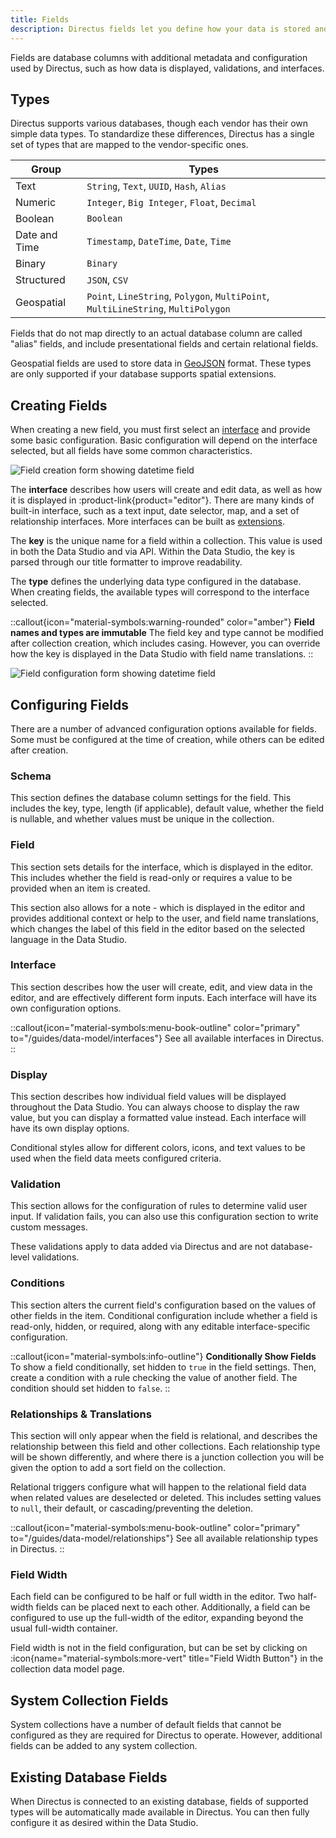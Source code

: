 ```yaml
---
title: Fields
description: Directus fields let you define how your data is stored and displayed. Learn about creating fields, data types, interfaces, validations, relationships, and more. Discover how to configure fields to perfectly suit your data modeling needs in Directus.
---
```


Fields are database columns with additional metadata and configuration used by Directus, such as how data is displayed, validations, and interfaces.

## Types

Directus supports various databases, though each vendor has their own simple data types. To standardize these differences, Directus has a single set of types that are mapped to the vendor-specific ones.

| Group         | Types                                                                             |
| ------------- | --------------------------------------------------------------------------------- |
| Text          | `String`, `Text`, `UUID`, `Hash`, `Alias`                                         |
| Numeric       | `Integer`, `Big Integer`, `Float`, `Decimal`                                      |
| Boolean       | `Boolean`                                                                         |
| Date and Time | `Timestamp`, `DateTime`, `Date`, `Time`                                           |
| Binary        | `Binary`                                                                          |
| Structured    | `JSON`, `CSV`                                                                     |
| Geospatial    | `Point`, `LineString`, `Polygon`, `MultiPoint`, `MultiLineString`, `MultiPolygon` |

Fields that do not map directly to an actual database column are called "alias" fields, and include presentational fields and certain relational fields.

Geospatial fields are used to store data in [GeoJSON](https://geojson.org/) format. These types are only supported if your database supports spatial extensions.

## Creating Fields

When creating a new field, you must first select an [interface](/guides/data-model/interfaces) and provide some basic configuration. Basic configuration will depend on the interface selected, but all fields have some common characteristics.

![Field creation form showing datetime field](/img/426fb648-1e88-46e4-92f1-af76f3254d25.webp)

The **interface** describes how users will create and edit data, as well as how it is displayed in :product-link{product="editor"}. There are many kinds of built-in interface, such as a text input, date selector, map, and a set of relationship interfaces. More interfaces can be built as [extensions](/guides/extensions/overview).

The **key** is the unique name for a field within a collection. This value is used in both the Data Studio and via API. Within the Data Studio, the key is parsed through our title formatter to improve readability.

The **type** defines the underlying data type configured in the database. When creating fields, the available types will correspond to the interface selected.

::callout{icon="material-symbols:warning-rounded" color="amber"}
**Field names and types are immutable**
The field key and type cannot be modified after collection creation, which includes casing. However, you can override how the key is displayed in the Data Studio with field name translations.
::

![Field configuration form showing datetime field](/img/1234cdf2-778e-4e3a-836c-bb698398848b.webp)

## Configuring Fields

There are a number of advanced configuration options available for fields. Some must be configured at the time of creation, while others can be edited after creation.

### Schema

This section defines the database column settings for the field. This includes the key, type, length (if applicable), default value, whether the field is nullable, and whether values must be unique in the collection.

### Field

This section sets details for the interface, which is displayed in the editor. This includes whether the field is read-only or requires a value to be provided when an item is created.

This section also allows for a note - which is displayed in the editor and provides additional context or help to the user, and field name translations, which changes the label of this field in the editor based on the selected language in the Data Studio.

### Interface

This section describes how the user will create, edit, and view data in the editor, and are effectively different form inputs. Each interface will have its own configuration options.

::callout{icon="material-symbols:menu-book-outline" color="primary" to="/guides/data-model/interfaces"}
See all available interfaces in Directus.
::

### Display

This section describes how individual field values will be displayed throughout the Data Studio. You can always choose to display the raw value, but you can display a formatted value instead. Each interface will have its own display options.

Conditional styles allow for different colors, icons, and text values to be used when the field data meets configured criteria.

### Validation

This section allows for the configuration of rules to determine valid user input. If validation fails, you can also use this configuration section to write custom messages.

These validations apply to data added via Directus and are not database-level validations.

### Conditions

This section alters the current field's configuration based on the values of other fields in the item. Conditional configuration include whether a field is read-only, hidden, or required, along with any editable interface-specific configuration.

::callout{icon="material-symbols:info-outline"}
**Conditionally Show Fields**
To show a field conditionally, set hidden to `true` in the field settings. Then, create a condition with a rule checking the value of another field. The condition should set hidden to `false`.
::

### Relationships & Translations

This section will only appear when the field is relational, and describes the relationship between this field and other collections. Each relationship type will be shown differently, and where there is a junction collection you will be given the option to add a sort field on the collection.

Relational triggers configure what will happen to the relational field data when related values are deselected or deleted. This includes setting values to `null`, their default, or cascading/preventing the deletion.

::callout{icon="material-symbols:menu-book-outline" color="primary" to="/guides/data-model/relationships"}
See all available relationship types in Directus.
::

### Field Width

Each field can be configured to be half or full width in the editor. Two half-width fields can be placed next to each other. Additionally, a field can be configured to use up the full-width of the editor, expanding beyond the usual full-width container.

Field width is not in the field configuration, but can be set by clicking on :icon{name="material-symbols:more-vert" title="Field Width Button"} in the collection data model page.

## System Collection Fields

System collections have a number of default fields that cannot be configured as they are required for Directus to operate. However, additional fields can be added to any system collection.

## Existing Database Fields

When Directus is connected to an existing database, fields of supported types will be automatically made available in Directus. You can then fully configure it as desired within the Data Studio.
